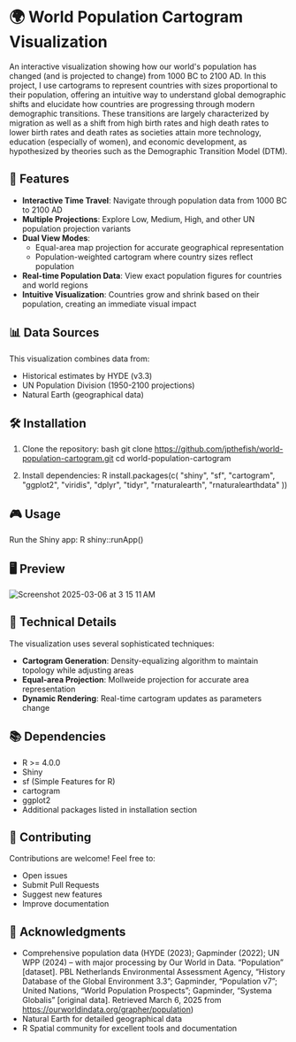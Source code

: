 # 🌍 World Population Cartogram Visualization

An interactive visualization showing how our world's population has changed (and is projected to change) from 1000 BC to 2100 AD. In this project, I use cartograms to represent countries with sizes proportional to their population, offering an intuitive way to understand global demographic shifts and elucidate how countries are progressing through modern demographic transitions. These transitions are largely characterized by migration as well as a shift from high birth rates and high death rates to lower birth rates and death rates as societies attain more technology, education (especially of women), and economic development, as hypothesized by theories such as the Demographic Transition Model (DTM).

## 🚀 Features

- **Interactive Time Travel**: Navigate through population data from 1000 BC to 2100 AD
- **Multiple Projections**: Explore Low, Medium, High, and other UN population projection variants
- **Dual View Modes**: 
  - Equal-area map projection for accurate geographical representation
  - Population-weighted cartogram where country sizes reflect population
- **Real-time Population Data**: View exact population figures for countries and world regions
- **Intuitive Visualization**: Countries grow and shrink based on their population, creating an immediate visual impact

## 📊 Data Sources

This visualization combines data from:
- Historical estimates by HYDE (v3.3)
- UN Population Division (1950-2100 projections)
- Natural Earth (geographical data)

## 🛠️ Installation

1. Clone the repository:
bash
git clone https://github.com/jpthefish/world-population-cartogram.git
cd world-population-cartogram

2. Install dependencies:
R
install.packages(c(
"shiny",
"sf",
"cartogram",
"ggplot2",
"viridis",
"dplyr",
"tidyr",
"rnaturalearth",
"rnaturalearthdata"
))


## 🎮 Usage

Run the Shiny app:
R
shiny::runApp()

## 🖥️ Preview

![Screenshot 2025-03-06 at 3 15 11 AM](https://github.com/user-attachments/assets/4ad38575-770b-4bf7-ba42-3f83890abf36)

## 🔧 Technical Details

The visualization uses several sophisticated techniques:
- **Cartogram Generation**: Density-equalizing algorithm to maintain topology while adjusting areas
- **Equal-area Projection**: Mollweide projection for accurate area representation
- **Dynamic Rendering**: Real-time cartogram updates as parameters change

## 📚 Dependencies

- R >= 4.0.0
- Shiny
- sf (Simple Features for R)
- cartogram
- ggplot2
- Additional packages listed in installation section

## 🤝 Contributing

Contributions are welcome! Feel free to:
- Open issues
- Submit Pull Requests
- Suggest new features
- Improve documentation

## 🌟 Acknowledgments

- Comprehensive population data (HYDE (2023); Gapminder (2022); UN WPP (2024) – with major processing by Our World in Data. “Population” [dataset]. PBL Netherlands Environmental Assessment Agency, “History Database of the Global Environment 3.3”; Gapminder, “Population v7”; United Nations, “World Population Prospects”; Gapminder, “Systema Globalis” [original data]. Retrieved March 6, 2025 from https://ourworldindata.org/grapher/population)
- Natural Earth for detailed geographical data
- R Spatial community for excellent tools and documentation
